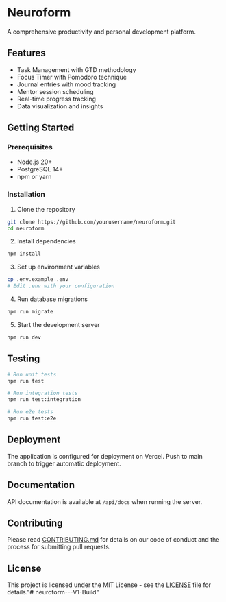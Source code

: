 # Neuroform

A comprehensive productivity and personal development platform.

## Features

- Task Management with GTD methodology
- Focus Timer with Pomodoro technique
- Journal entries with mood tracking
- Mentor session scheduling
- Real-time progress tracking
- Data visualization and insights

## Getting Started

### Prerequisites

- Node.js 20+
- PostgreSQL 14+
- npm or yarn

### Installation

1. Clone the repository
```bash
git clone https://github.com/yourusername/neuroform.git
cd neuroform
```

2. Install dependencies
```bash
npm install
```

3. Set up environment variables
```bash
cp .env.example .env
# Edit .env with your configuration
```

4. Run database migrations
```bash
npm run migrate
```

5. Start the development server
```bash
npm run dev
```

## Testing

```bash
# Run unit tests
npm run test

# Run integration tests
npm run test:integration

# Run e2e tests
npm run test:e2e
```

## Deployment

The application is configured for deployment on Vercel. Push to main branch to trigger automatic deployment.

## Documentation

API documentation is available at `/api/docs` when running the server.

## Contributing

Please read [CONTRIBUTING.md](CONTRIBUTING.md) for details on our code of conduct and the process for submitting pull requests.

## License

This project is licensed under the MIT License - see the [LICENSE](LICENSE) file for details."# neuroform---V1-Build" 
